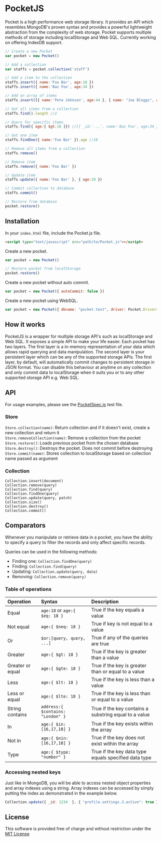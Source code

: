 # PocketJS
Pocket is a high performance web storage library. It provides an API which resembles MongoDB's proven syntax and provides a 
powerful lightweight abstraction from the complexity of web storage. Pocket supports multiple methods of storage including
localStorage and Web SQL. Currently working on offering IndexDB support.

```js
// Create a new Pocket
var pocket = new Pocket()

// Add a collection
var staffs = pocket.collection('staff')

// Add a item to the collection
staffs.insert({ name:'Foo Bar', age:18 })
staffs.insert({ name:'Baz Foo', age:34 })

// Add an array of items
staffs.insert([{ name:'Pete Johnson', age:44 }, { name: "Joe Bloggs", age: 19 }])

// Get all items from a collection
staffs.find().length //2

// Query for specific items
staffs.find({ age:{ $gt:18 }}) //[{ _id:'...', name:'Baz Foo', age:34 }]

// Get one item
staffs.findOne({ name:'Foo Bar' }).age //18

// Remove all items from a collection
staffs.remove()

// Remove item
staffs.remove({ name:'Foo Bar' })

// Update item
staffs.update({ name:'Foo Bar' }, { age:19 })

// Commit collection to database
staffs.commit()

// Restore from database
pocket.restore()
```

## Installation

In your `index.html` file, include the Pocket.js file.
```html
<script type="text/javascript" src="path/to/Pocket.js"></script>
```

Create a new pocket.
```js
var pocket = new Pocket()

// Restore pocket from localStorage
pocket.restore()
```

Create a new pocket without auto commit.
```js
var pocket = new Pocket({ autoCommit: false })
```

Create a new pocket using WebSQL.
```js
var pocket = new Pocket({ dbname: "pocket.test", driver: Pocket.Drivers.WEBSQL })
```

## How it works
PocketJS is a wrapper for multiple storage API's such as localStorage and Web SQL. It exposes a simple API to make your 
life easier. Each pocket has two layers. The first layer is a in-memory representation of your data which allows rapid 
querying and data manipulation. The second layer is your persistent layer which can be any of the supported storage APIs. 
The first layer, by default, will automatically commit changes to persistent storage in JSON format. You can disable 
this behaviour at anytime on any collection and only commit data to localStorage when it suits you or to any other 
supported storage API e.g. Web SQL. 

## API
For usage examples, please see the [PocketSpec.js](tests/spec/PocketSpec.js) test file.

### Store
`Store.collection(name)`:  Return collection and if it doesn't exist, create a new collection and return it  
`Store.removeCollection(name)`: Remove a collection from the pocket  
`Store.restore()`: Loads previous pocket from the chosen database  
`Store.destroy()`: Destroys the pocket. Does not commit before destroying  
`Store.commit(name)`: Stores collection to localStorage based on collection name passed as argument  

### Collection
`Collection.insert(document)`  
`Collection.remove(query)`  
`Collection.find(query)`  
`Collection.findOne(query)`  
`Collection.update(query, patch)`  
`Collection.size()`  
`Collection.destroy()`  
`Collection.commit()`  


## Comparators

Whenever you manipulate or retrieve data in a pocket, you have the ability to specify a query to filter the records and only affect
specific records.

Queries can be used in the following methods:
* Finding one: `Collection.findOne(query)`
* Finding: `Collection.find(query)`
* Updating: `Collection.update(query, data)`
* Removing: `Collection.remove(query)`

### Table of operations
| Operation         | Syntax                            | Description                                           |
| :---------------- | :-------------------------------- | :---------------------------------------------------- |
| Equal             | `age:18` or `age:{ $eq: 18 }`     | True if the key equals a value                        |
| Not equal         | `age:{ $neq: 18 }`                | True if key is not equal to a value                   |
| Or                | `$or:[query, query, ...]`         | True if any of the queries are true                   |
| Greater           | `age:{ $gt: 18 }`                 | True if the key is greater than a value               |
| Greater or equal  | `age:{ $gte: 18 }`                | True if the key is greater than or equal to a value   |
| Less              | `age:{ $lt: 18 }`                 | True if the key is less than a value                  |
| Less or equal     | `age:{ $lte: 18 }`                | True if the key is less than or equal to a value      |
| String contains   | `address:{ $contains: "London" }` | True if the key contains a substring equal to a value |
| In                | `age:{ $in: [16,17,18] }`         | True if the key exists within the array               |
| Not in            | `age:{ $nin: [16,17,18] }`        | True if the key does not exist within the array       |
| Type              | `age:{ $type: "number" }`         | True if the key data type equals specified data type  |

### Accessing nested keys
Just like in MongoDB, you will be able to access nested object properties and array indexes using a string. Array indexes
can be accessed by simply putting the index as demonstrated in the example below.
 
```js
Collection.update({ _id: 1234  }, { "profile.settings.3.active": true })
```

## License
This software is provided free of charge and without restriction under the [MIT License](LICENSE)
